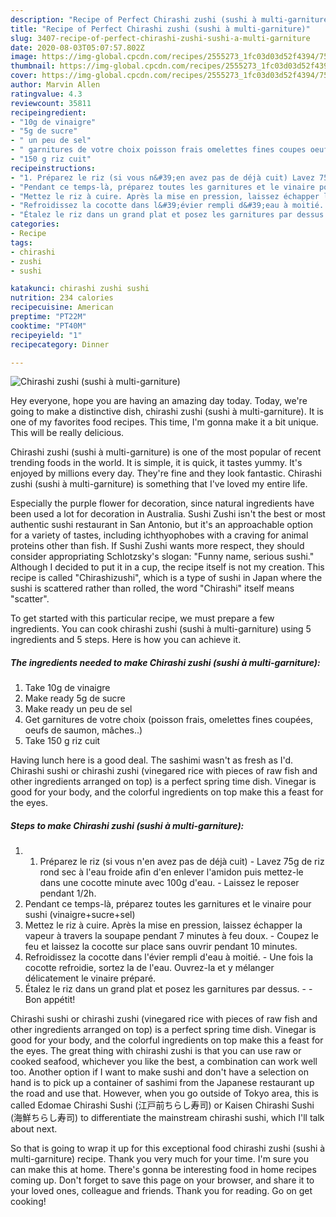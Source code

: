 ```yaml
---
description: "Recipe of Perfect Chirashi zushi (sushi à multi-garniture)"
title: "Recipe of Perfect Chirashi zushi (sushi à multi-garniture)"
slug: 3407-recipe-of-perfect-chirashi-zushi-sushi-a-multi-garniture
date: 2020-08-03T05:07:57.802Z
image: https://img-global.cpcdn.com/recipes/2555273_1fc03d03d52f4394/751x532cq70/chirashi-zushi-sushi-a-multi-garniture-photo-principale-de-la-recette.jpg
thumbnail: https://img-global.cpcdn.com/recipes/2555273_1fc03d03d52f4394/751x532cq70/chirashi-zushi-sushi-a-multi-garniture-photo-principale-de-la-recette.jpg
cover: https://img-global.cpcdn.com/recipes/2555273_1fc03d03d52f4394/751x532cq70/chirashi-zushi-sushi-a-multi-garniture-photo-principale-de-la-recette.jpg
author: Marvin Allen
ratingvalue: 4.3
reviewcount: 35811
recipeingredient:
- "10g de vinaigre"
- "5g de sucre"
- " un peu de sel"
- " garnitures de votre choix poisson frais omelettes fines coupes oeufs de saumon mches"
- "150 g riz cuit"
recipeinstructions:
- "1. Préparez le riz (si vous n&#39;en avez pas de déjà cuit) Lavez 75g de riz rond sec à l&#39;eau froide afin d&#39;en enlever l&#39;amidon puis mettez-le dans une cocotte minute avec 100g d&#39;eau. Laissez le reposer pendant 1/2h."
- "Pendant ce temps-là, préparez toutes les garnitures et le vinaire pour sushi (vinaigre+sucre+sel)"
- "Mettez le riz à cuire. Après la mise en pression, laissez échapper la vapeur à travers la soupape pendant 7 minutes à feu doux. Coupez le feu et laissez la cocotte sur place sans ouvrir pendant 10 minutes."
- "Refroidissez la cocotte dans l&#39;évier rempli d&#39;eau à moitié.  Une fois la cocotte refroidie, sortez la de l&#39;eau. Ouvrez-la et y mélanger délicatement le vinaire préparé."
- "Étalez le riz dans un grand plat et posez les garnitures par dessus.  Bon appétit!"
categories:
- Recipe
tags:
- chirashi
- zushi
- sushi

katakunci: chirashi zushi sushi 
nutrition: 234 calories
recipecuisine: American
preptime: "PT22M"
cooktime: "PT40M"
recipeyield: "1"
recipecategory: Dinner

---
```



![Chirashi zushi (sushi à multi-garniture)](https://img-global.cpcdn.com/recipes/2555273_1fc03d03d52f4394/751x532cq70/chirashi-zushi-sushi-a-multi-garniture-photo-principale-de-la-recette.jpg)

Hey everyone, hope you are having an amazing day today. Today, we're going to make a distinctive dish, chirashi zushi (sushi à multi-garniture). It is one of my favorites food recipes. This time, I'm gonna make it a bit unique. This will be really delicious.

Chirashi zushi (sushi à multi-garniture) is one of the most popular of recent trending foods in the world. It is simple, it is quick, it tastes yummy. It's enjoyed by millions every day. They're fine and they look fantastic. Chirashi zushi (sushi à multi-garniture) is something that I've loved my entire life.

Especially the purple flower for decoration, since natural ingredients have been used a lot for decoration in Australia. Sushi Zushi isn&#39;t the best or most authentic sushi restaurant in San Antonio, but it&#39;s an approachable option for a variety of tastes, including ichthyophobes with a craving for animal proteins other than fish. If Sushi Zushi wants more respect, they should consider appropriating Schlotzsky&#39;s slogan: &#34;Funny name, serious sushi.&#34; Although I decided to put it in a cup, the recipe itself is not my creation. This recipe is called &#34;Chirashizushi&#34;, which is a type of sushi in Japan where the sushi is scattered rather than rolled, the word &#34;Chirashi&#34; itself means &#34;scatter&#34;.


To get started with this particular recipe, we must prepare a few ingredients. You can cook chirashi zushi (sushi à multi-garniture) using 5 ingredients and 5 steps. Here is how you can achieve it.

<!--inarticleads1-->

##### The ingredients needed to make Chirashi zushi (sushi à multi-garniture):

1. Take 10g de vinaigre
1. Make ready 5g de sucre
1. Make ready  un peu de sel
1. Get  garnitures de votre choix (poisson frais, omelettes fines coupées, oeufs de saumon, mâches..)
1. Take 150 g riz cuit


Having lunch here is a good deal. The sashimi wasn&#39;t as fresh as I&#39;d. Chirashi sushi or chirashi zushi (vinegared rice with pieces of raw fish and other ingredients arranged on top) is a perfect spring time dish. Vinegar is good for your body, and the colorful ingredients on top make this a feast for the eyes. 

<!--inarticleads2-->

##### Steps to make Chirashi zushi (sushi à multi-garniture):

1. 1. Préparez le riz (si vous n&#39;en avez pas de déjà cuit) - Lavez 75g de riz rond sec à l&#39;eau froide afin d&#39;en enlever l&#39;amidon puis mettez-le dans une cocotte minute avec 100g d&#39;eau. - Laissez le reposer pendant 1/2h.
1. Pendant ce temps-là, préparez toutes les garnitures et le vinaire pour sushi (vinaigre+sucre+sel)
1. Mettez le riz à cuire. Après la mise en pression, laissez échapper la vapeur à travers la soupape pendant 7 minutes à feu doux. - Coupez le feu et laissez la cocotte sur place sans ouvrir pendant 10 minutes.
1. Refroidissez la cocotte dans l&#39;évier rempli d&#39;eau à moitié.  - Une fois la cocotte refroidie, sortez la de l&#39;eau. Ouvrez-la et y mélanger délicatement le vinaire préparé.
1. Étalez le riz dans un grand plat et posez les garnitures par dessus. -  - Bon appétit!


Chirashi sushi or chirashi zushi (vinegared rice with pieces of raw fish and other ingredients arranged on top) is a perfect spring time dish. Vinegar is good for your body, and the colorful ingredients on top make this a feast for the eyes. The great thing with chirashi zushi is that you can use raw or cooked seafood, whichever you like the best, a combination can work well too. Another option if I want to make sushi and don&#39;t have a selection on hand is to pick up a container of sashimi from the Japanese restaurant up the road and use that. However, when you go outside of Tokyo area, this is called Edomae Chirashi Sushi (江戸前ちらし寿司) or Kaisen Chirashi Sushi (海鮮ちらし寿司) to differentiate the mainstream chirashi sushi, which I&#39;ll talk about next. 

So that is going to wrap it up for this exceptional food chirashi zushi (sushi à multi-garniture) recipe. Thank you very much for your time. I'm sure you can make this at home. There's gonna be interesting food in home recipes coming up. Don't forget to save this page on your browser, and share it to your loved ones, colleague and friends. Thank you for reading. Go on get cooking!
